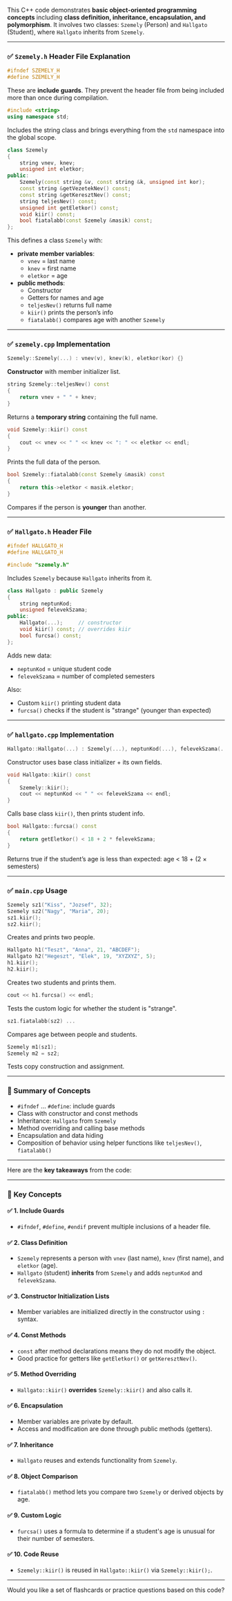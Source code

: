 This C++ code demonstrates **basic object-oriented programming concepts** including **class definition, inheritance, encapsulation, and polymorphism**. It involves two classes: `Szemely` (Person) and `Hallgato` (Student), where `Hallgato` inherits from `Szemely`.

---

### ✅ `Szemely.h` Header File Explanation

```cpp
#ifndef SZEMELY_H
#define SZEMELY_H
```
These are **include guards**. They prevent the header file from being included more than once during compilation.

```cpp
#include <string>
using namespace std;
```
Includes the string class and brings everything from the `std` namespace into the global scope.

```cpp
class Szemely
{
    string vnev, knev;
    unsigned int eletkor;
public:
    Szemely(const string &v, const string &k, unsigned int kor);
    const string &getVezetekNev() const;
    const string &getKeresztNev() const;
    string teljesNev() const;
    unsigned int getEletkor() const;
    void kiir() const;
    bool fiatalabb(const Szemely &masik) const;
};
```
This defines a class `Szemely` with:

- **private member variables**:
  - `vnev` = last name
  - `knev` = first name
  - `eletkor` = age
- **public methods**:
  - Constructor
  - Getters for names and age
  - `teljesNev()` returns full name
  - `kiir()` prints the person’s info
  - `fiatalabb()` compares age with another `Szemely`

---

### ✅ `szemely.cpp` Implementation

```cpp
Szemely::Szemely(...) : vnev(v), knev(k), eletkor(kor) {}
```
**Constructor** with member initializer list.

```cpp
string Szemely::teljesNev() const
{
    return vnev + " " + knev;
}
```
Returns a **temporary string** containing the full name.

```cpp
void Szemely::kiir() const
{
    cout << vnev << " " << knev << ": " << eletkor << endl;
}
```
Prints the full data of the person.

```cpp
bool Szemely::fiatalabb(const Szemely &masik) const
{
    return this->eletkor < masik.eletkor;
}
```
Compares if the person is **younger** than another.

---

### ✅ `Hallgato.h` Header File

```cpp
#ifndef HALLGATO_H
#define HALLGATO_H

#include "szemely.h"
```
Includes `Szemely` because `Hallgato` inherits from it.

```cpp
class Hallgato : public Szemely
{
    string neptunKod;
    unsigned felevekSzama;
public:
    Hallgato(...);     // constructor
    void kiir() const; // overrides kiir
    bool furcsa() const;
};
```
Adds new data:
- `neptunKod` = unique student code
- `felevekSzama` = number of completed semesters

Also:
- Custom `kiir()` printing student data
- `furcsa()` checks if the student is "strange" (younger than expected)

---

### ✅ `hallgato.cpp` Implementation

```cpp
Hallgato::Hallgato(...) : Szemely(...), neptunKod(...), felevekSzama(...) {}
```
Constructor uses base class initializer + its own fields.

```cpp
void Hallgato::kiir() const
{
    Szemely::kiir();
    cout << neptunKod << " " << felevekSzama << endl;
}
```
Calls base class `kiir()`, then prints student info.

```cpp
bool Hallgato::furcsa() const
{
    return getEletkor() < 18 + 2 * felevekSzama;
}
```
Returns true if the student’s age is less than expected: age < 18 + (2 × semesters)

---

### ✅ `main.cpp` Usage

```cpp
Szemely sz1("Kiss", "Jozsef", 32);
Szemely sz2("Nagy", "Maria", 20);
sz1.kiir();
sz2.kiir();
```
Creates and prints two people.

```cpp
Hallgato h1("Teszt", "Anna", 21, "ABCDEF");
Hallgato h2("Hegeszt", "Elek", 19, "XYZXYZ", 5);
h1.kiir();
h2.kiir();
```
Creates two students and prints them.

```cpp
cout << h1.furcsa() << endl;
```
Tests the custom logic for whether the student is "strange".

```cpp
sz1.fiatalabb(sz2) ...
```
Compares age between people and students.

```cpp
Szemely m1(sz1);
Szemely m2 = sz2;
```
Tests copy construction and assignment.

---

### 🧠 Summary of Concepts

- `#ifndef` ... `#define`: include guards
- Class with constructor and const methods
- Inheritance: `Hallgato` from `Szemely`
- Method overriding and calling base methods
- Encapsulation and data hiding
- Composition of behavior using helper functions like `teljesNev()`, `fiatalabb()`


-----

Here are the **key takeaways** from the code:

---

### 🔑 **Key Concepts**

#### ✅ 1. **Include Guards**
- `#ifndef`, `#define`, `#endif` prevent multiple inclusions of a header file.
  
#### ✅ 2. **Class Definition**
- `Szemely` represents a person with `vnev` (last name), `knev` (first name), and `eletkor` (age).
- `Hallgato` (student) **inherits** from `Szemely` and adds `neptunKod` and `felevekSzama`.

#### ✅ 3. **Constructor Initialization Lists**
- Member variables are initialized directly in the constructor using `:` syntax.

#### ✅ 4. **Const Methods**
- `const` after method declarations means they do not modify the object.
- Good practice for getters like `getEletkor()` or `getKeresztNev()`.

#### ✅ 5. **Method Overriding**
- `Hallgato::kiir()` **overrides** `Szemely::kiir()` and also calls it.

#### ✅ 6. **Encapsulation**
- Member variables are private by default.
- Access and modification are done through public methods (getters).

#### ✅ 7. **Inheritance**
- `Hallgato` reuses and extends functionality from `Szemely`.

#### ✅ 8. **Object Comparison**
- `fiatalabb()` method lets you compare two `Szemely` or derived objects by age.

#### ✅ 9. **Custom Logic**
- `furcsa()` uses a formula to determine if a student's age is unusual for their number of semesters.

#### ✅ 10. **Code Reuse**
- `Szemely::kiir()` is reused in `Hallgato::kiir()` via `Szemely::kiir();`.

---

Would you like a set of flashcards or practice questions based on this code?